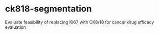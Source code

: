 # ck818-segmentation
Evaluate feasibility of replacing Ki67 with CK8/18 for cancer drug efficacy evaluation
